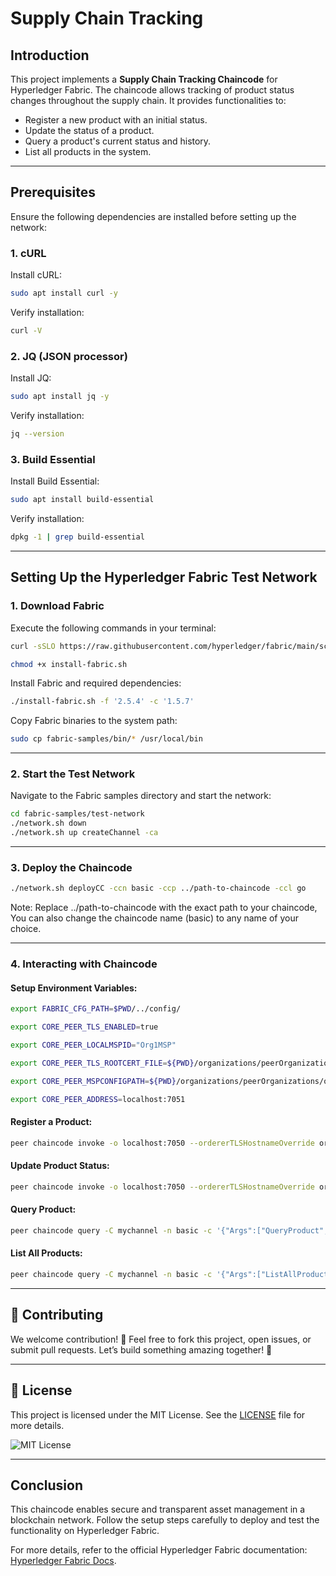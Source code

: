 # Supply Chain Tracking

## Introduction
This project implements a **Supply Chain Tracking Chaincode** for Hyperledger Fabric. The chaincode allows tracking of product status changes throughout the supply chain. It provides functionalities to:
- Register a new product with an initial status.
- Update the status of a product.
- Query a product's current status and history.
- List all products in the system.

---

## Prerequisites
Ensure the following dependencies are installed before setting up the network:

### 1. cURL
Install cURL:
```sh
sudo apt install curl -y
```
Verify installation:
```sh
curl -V
```

### 2. JQ (JSON processor)
Install JQ:
```sh
sudo apt install jq -y
```
Verify installation:
```sh
jq --version
```

### 3. Build Essential
Install Build Essential:
```sh
sudo apt install build-essential
```
Verify installation:
```sh
dpkg -1 | grep build-essential
```
---

## Setting Up the Hyperledger Fabric Test Network

### 1. Download Fabric
Execute the following commands in your terminal:
```sh
curl -sSLO https://raw.githubusercontent.com/hyperledger/fabric/main/scripts/install-fabric.sh
```
```sh
chmod +x install-fabric.sh
```

Install Fabric and required dependencies:
```sh
./install-fabric.sh -f '2.5.4' -c '1.5.7'
```

Copy Fabric binaries to the system path:
```sh
sudo cp fabric-samples/bin/* /usr/local/bin
```
---

### 2. Start the Test Network
Navigate to the Fabric samples directory and start the network:
```sh
cd fabric-samples/test-network
./network.sh down
./network.sh up createChannel -ca
```
---

### 3. Deploy the Chaincode

```sh
./network.sh deployCC -ccn basic -ccp ../path-to-chaincode -ccl go
```
Note: Replace ../path-to-chaincode with the exact path to your chaincode,
You can also change the chaincode name (basic) to any name of your choice.

---

### 4. Interacting with Chaincode
#### Setup Environment Variables:
```sh
export FABRIC_CFG_PATH=$PWD/../config/

export CORE_PEER_TLS_ENABLED=true

export CORE_PEER_LOCALMSPID="Org1MSP"

export CORE_PEER_TLS_ROOTCERT_FILE=${PWD}/organizations/peerOrganizations/org1.example.com/peers/peer0.org1.example.com/tls/ca.crt

export CORE_PEER_MSPCONFIGPATH=${PWD}/organizations/peerOrganizations/org1.example.com/users/Admin@org1.example.com/msp

export CORE_PEER_ADDRESS=localhost:7051

```
#### Register a Product:
```sh
peer chaincode invoke -o localhost:7050 --ordererTLSHostnameOverride orderer.example.com --tls --cafile "${PWD}/organizations/ordererOrganizations/example.com/orderers/orderer.example.com/msp/tlscacerts/tlsca.example.com-cert.pem" -C mychannel -n basic --peerAddresses localhost:7051 --tlsRootCertFiles "${PWD}/organizations/peerOrganizations/org1.example.com/peers/peer0.org1.example.com/tls/ca.crt" --peerAddresses localhost:9051 --tlsRootCertFiles "${PWD}/organizations/peerOrganizations/org2.example.com/peers/peer0.org2.example.com/tls/ca.crt" -c '{"Args":["RegisterProduct", "Product-1", "Manufactured"]}'
```

#### Update Product Status:
```sh
peer chaincode invoke -o localhost:7050 --ordererTLSHostnameOverride orderer.example.com --tls --cafile "${PWD}/organizations/ordererOrganizations/example.com/orderers/orderer.example.com/msp/tlscacerts/tlsca.example.com-cert.pem" -C mychannel -n basic --peerAddresses localhost:7051 --tlsRootCertFiles "${PWD}/organizations/peerOrganizations/org1.example.com/peers/peer0.org1.example.com/tls/ca.crt" --peerAddresses localhost:9051 --tlsRootCertFiles "${PWD}/organizations/peerOrganizations/org2.example.com/peers/peer0.org2.example.com/tls/ca.crt" -c '{"Args":["UpdateStatus", "Product-1", "Shipped"]}'
```

#### Query Product:
```sh
peer chaincode query -C mychannel -n basic -c '{"Args":["QueryProduct", "Product-1"]}'
```

#### List All Products:
```sh
peer chaincode query -C mychannel -n basic -c '{"Args":["ListAllProducts"]}'
```

---

## 🤝 Contributing

We welcome contribution! 🙌 Feel free to fork this project, open issues, or submit pull requests. Let’s build something amazing together! 🚀

---

## 📝 License

This project is licensed under the MIT License. See the [LICENSE](LICENSE) file for more details.

![MIT License](https://img.shields.io/badge/License-MIT-blue.svg)

---

## Conclusion
This chaincode enables secure and transparent asset management in a blockchain network. Follow the setup steps carefully to deploy and test the functionality on Hyperledger Fabric.

For more details, refer to the official Hyperledger Fabric documentation: [Hyperledger Fabric Docs](https://hyperledger-fabric.readthedocs.io/en/latest/index.html).
